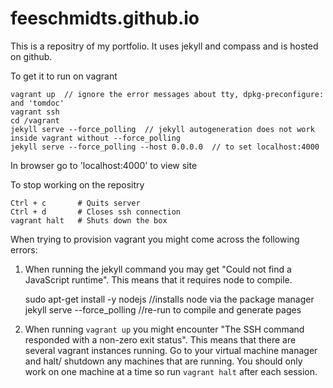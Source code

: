 # feeschmidts.github.io

This is a repositry of my portfolio. It uses jekyll and compass and is hosted on github.

To get it to run on vagrant

    vagrant up  // ignore the error messages about tty, dpkg-preconfigure: and 'tomdoc'
    vagrant ssh
    cd /vagrant
    jekyll serve --force_polling  // jekyll autogeneration does not work inside vagrant without --force_polling
    jekyll serve --force_polling --host 0.0.0.0  // to set localhost:4000

In browser go to 'localhost:4000' to view site

To stop working on the repositry

    Ctrl + c       # Quits server
    Ctrl + d       # Closes ssh connection
    vagrant halt   # Shuts down the box

When trying to provision vagrant you might come across the following errors:

1. When running the jekyll command you may get "Could not find a JavaScript runtime". This means that it requires node to compile.

    sudo apt-get install -y nodejs //installs node via the package manager
    jekyll serve --force_polling //re-run to compile and generate pages

2. When running `vagrant up` you might encounter "The SSH command responded with a non-zero exit status".
This means that there are several vagrant instances running. Go to your virtual machine manager and halt/ shutdown any machines that are running.
You should only work on one machine at a time so run `vagrant halt` after each session.
